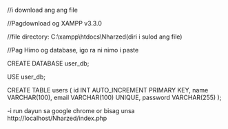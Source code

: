 //i download ang ang file

//Pagdownload og XAMPP v3.3.0

//file directory: C:\xampp\htdocs\Nharzed(diri i sulod ang file)

//Pag Himo og database, igo ra ni nimo i paste

CREATE DATABASE user_db;

USE user_db;

CREATE TABLE users (
    id INT AUTO_INCREMENT PRIMARY KEY,
    name VARCHAR(100),
    email VARCHAR(100) UNIQUE,
    password VARCHAR(255)
);

-i run dayun sa google chrome or bisag unsa
http://localhost/Nharzed/index.php
